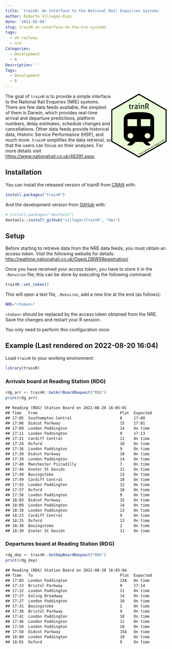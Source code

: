 ```yaml
---
title: 'trainR: An Interface to the National Rail Enquiries Systems'
author: Roberto Villegas-Diaz
date: '2021-02-08'
slug: trainR-an-interface-to-the-nre-systems
tags:
  - uk-railway
  - nre
Categories:
  - Development
  - R
Description: ''
Tags:
  - Development
  - R
---
```


<img src="https://raw.githubusercontent.com/villegar/trainR/main/inst/images/logo.png" alt="logo" align="right" height=200px/>

The goal of `trainR` is to provide a simple interface to the 
National Rail Enquiries (NRE) systems. There are few data feeds 
available, the simplest of them is Darwin, which provides real-time 
arrival and departure predictions, platform numbers, delay estimates, 
schedule changes and cancellations. Other data feeds provide historical 
data, Historic Service Performance (HSP), and much more. `trainR` 
simplifies the data retrieval, so that the users can focus on their 
analyses. For more details visit 
https://www.nationalrail.co.uk/46391.aspx.

## Installation

You can install the released version of trainR from [CRAN](https://CRAN.R-project.org) with:

``` r
install.packages("trainR")
```

And the development version from [GitHub](https://github.com/) with:

``` r
# install.packages("devtools")
devtools::install_github("villegar/trainR", "dev")
```

## Setup
Before starting to retrieve data from the NRE data feeds, you must obtain an access token. 
Visit the following website for details: http://realtime.nationalrail.co.uk/OpenLDBWSRegistration/

Once you have received your access token, you have to store it in the `.Renviron` file; this can be 
done by executing the following command:


```r
trainR::set_token()
```

This will open a text file, `.Renviron`, add a new line at the end (as follows):

```bash
NRE="<token>"
```

`<token>` should be replaced by the access token obtained from the NRE. Save the changes and restart 
your R session.

You only need to perform this configuration once.

## Example (Last rendered on 2022-08-20 16:04)

Load `trainR` to your working environment:

```r
library(trainR)
```

### Arrivals board at Reading Station (RDG)


```r
rdg_arr <- trainR::GetArrBoardRequest("RDG")
print(rdg_arr)
```

```
## Reading (RDG) Station Board on 2022-08-20 16:05:01
## Time   From                                    Plat  Expected
## 17:05  Southampton Central                     8     17:08
## 17:06  Didcot Parkway                          15    17:01
## 17:09  London Paddington                       14    On time
## 17:11  London Paddington                       9     17:13
## 17:21  Cardiff Central                         11    On time
## 17:24  Oxford                                  10    On time
## 17:36  London Paddington                       9     On time
## 17:39  Didcot Parkway                          10    On time
## 17:39  London Paddington                       14    On time
## 17:40  Manchester Piccadilly                   7     On time
## 17:44  Exeter St Davids                        11    On time
## 17:49  Basingstoke                             13    On time
## 17:49  Cardiff Central                         10    On time
## 17:55  London Paddington                       12    On time
## 17:57  Oxford                                  10    On time
## 17:58  London Paddington                       9     On time
## 18:03  Didcot Parkway                          15    On time
## 18:09  London Paddington                       14    On time
## 18:18  London Paddington                       13    On time
## 18:23  Cardiff Central                         9     On time
## 18:25  Oxford                                  13    On time
## 18:30  Basingstoke                             2     On time
## 18:30  Exeter St Davids                        11    On time
```

### Departures board at Reading Station (RDG)


```r
rdg_dep <- trainR::GetDepBoardRequest("RDG")
print(rdg_dep)
```

```
## Reading (RDG) Station Board on 2022-08-20 16:05:04
## Time   To                                      Plat  Expected
## 17:03  London Paddington                       13A   On time
## 17:13  Bristol Parkway                         9     17:14
## 17:22  London Paddington                       11    On time
## 17:27  Ealing Broadway                         14    On time
## 17:27  London Paddington                       10    On time
## 17:31  Basingstoke                             2     On time
## 17:38  Bristol Parkway                         9     On time
## 17:41  London Paddington                       10    On time
## 17:46  London Paddington                       11    On time
## 17:50  London Paddington                       10    On time
## 17:58  Didcot Parkway                          15A   On time
## 18:00  London Paddington                       10    On time
## 18:01  Oxford                                  9     On time
```
